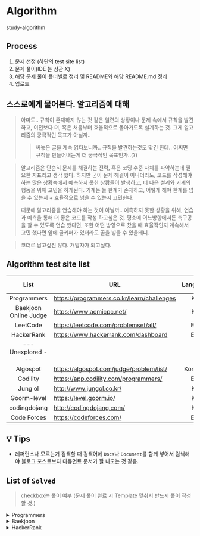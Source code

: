 # Algorithm
study-algorithm

## Process
1. 문제 선정 (하단의 test site list)
2. 문제 풀이(IDE 는 상관 X)
3. 해당 문제 풀이 폴더별로 정리 및 README와 해당 README.md 정리
4. 업로드

## 스스로에게 물어본다. 알고리즘에 대해  
> 아마도.. 규칙이 존재하지 않는 것 같은 일련의 상황이나 문제 속에서 규칙을 발견하고, 이전보다 더, 혹은 처음부터 효율적으로 돌아가도록 설계하는 것.
> 그게 알고리즘의 궁극적인 목표가 아닐까..
>> 써놓은 글을 계속 읽다보니까.. 규칙을 발견하는것도 맞긴 한데.. 어쩌면 규칙을 만들어내는게 더 궁극적인 목표인가..(?)

> 알고리즘은 단순히 문제를 해결하는 전략, 혹은 코딩 수준 자체를 파악하는데 필요한 지표라고 생각 했다.
> 하지만 굳이 문제 해결이 아니더라도, 코드를 작성해야하는 많은 상황속에서 예측하지 못한 상황들이 발생하고, 더 나은 설계와 기계의 행동을 위해 고민을 하게된다.
> 기계는 늘 한계가 존재하고, 어떻게 해야 한계를 넘을 수 있는지 + 효율적으로 넘을 수 있는지 고민한다.
>
> 때문에 알고리즘을 연습해야 하는 것이 아닐까.. 예측하지 못한 상황을 위해, 연습과 예측을 통해 더 좋은 코드를 작성 하고싶은 것.
> 평소에 어느방향에서든 축구공을 찰 수 있도록 연습 했다면, 또한 어떤 방향으로 찼을 때 효율적인지 계속해서 고민 했다면 앞에 골키퍼가 있더라도 골을 넣을 수 있을테니.

> 코더로 남고싶진 않다. 개발자가 되고싶다.

## Algorithm test site list
|         List          | URL                                        | Language | Remarks |         My own         |
| :-------------------: | ------------------------------------------ | :------: | :-----: | :--------------------: |
|      Programmers      | https://programmers.co.kr/learn/challenges |   Kor    |         |                        |
| Baekjoon Online Judge | https://www.acmicpc.net/                   |   Kor    |         |  [Link][my_Baekjoon]   |
|       LeetCode        | https://leetcode.com/problemset/all/       |   Eng    |         |  [Link][my_Leetcode]   |
|      HackerRank       | https://www.hackerrank.com/dashboard       |   Eng    |         | [Link][my_Programmers] |
|  --- Unexplored ---   |                                            |          |         |                        |
|       Algospot        | https://algospot.com/judge/problem/list/   | Kor+Eng  |         |  [Link][my_Algospot]   |
|       Codility        | https://app.codility.com/programmers/      |   Eng    |         |                        |
|        Jung ol        | http://www.jungol.co.kr/                   |   Kor    |         |                        |
|      Goorm-level      | https://level.goorm.io/                    |   Kor    |         |                        |
|     codingdojang      | http://codingdojang.com/                   |   Kor    |         |                        |
|      Code Forces      | https://codeforces.com/                    |   Eng    |         |                        |

[my_Baekjoon]: https://www.acmicpc.net/user/dnr1105
[my_Programmers]: https://www.hackerrank.com/dnr1105
[my_Algospot]: https://algospot.com/user/profile/92448
[my_Leetcode]: https://leetcode.com/dnr1105/

## :bulb: Tips
- 레퍼런스나 모르는거 검색할 때 검색어에 `Docs`나 `Document`를 함께 넣어서 검색해야 블로그 포스트보다 다큐먼트 문서가 잘 나오는 것 같음.

## List of `Solved`
> checkbox는 풀이 여부 (문제 풀이 완료 시 Template 맞춰서 반드시 풀이 작성 할 것.)

<details><summary>Programmers</summary>

## Skill check

## All problems
### Level 2
- [ ] [42583 - 다리를 지나는 트럭](https://github.com/bin-e/algorithm/tree/master/programmers/challenges(courses-30)/42583)
- [x] [60057 - 문자열 압축](https://github.com/bin-e/algorithm/tree/master/programmers/challenges(courses-30)/60057)

### Level 1
- [x] [12901 - 2016년](https://github.com/bin-e/algorithm/tree/master/programmers/challenges(courses-30)/12901)
- [x] [12903 - 가운데 글자 가져오기](https://github.com/bin-e/algorithm/tree/master/programmers/challenges(courses-30)/12903)
- [x] [12906 - 같은 숫자는 싫어](https://github.com/bin-e/algorithm/tree/master/programmers/challenges(courses-30)/12906)
- [x] [12910 - 나누어 떨어지는 숫자 배열](https://github.com/bin-e/algorithm/tree/master/programmers/challenges(courses-30)/12910)
- [x] [12912 - 두 정수 사이의 합](https://github.com/bin-e/algorithm/tree/master/programmers/challenges(courses-30)/12912)
- [x] [12915 - 문자열 내 마음대로 정렬하기](https://github.com/bin-e/algorithm/tree/master/programmers/challenges(courses-30)/12915)
- [x] [12916 - 문자열 내 p와 y의 개수](https://github.com/bin-e/algorithm/tree/master/programmers/challenges(courses-30)/12916)
- [x] [12917 - 문자열 내림차순으로 배치하기](https://github.com/bin-e/algorithm/tree/master/programmers/challenges(courses-30)/12917)
- [x] [12918 - 문자열 다루기 기본](https://github.com/bin-e/algorithm/tree/master/programmers/challenges(courses-30)/12918)
- [x] [12919 - 서울에서 김서방 찾기](https://github.com/bin-e/algorithm/tree/master/programmers/challenges(courses-30)/12919)
- [x] [12921 - 소수 찾기](https://github.com/bin-e/algorithm/tree/master/programmers/challenges(courses-30)/12921)
- [x] [12922 - 수박수박수박수박수박수?](https://github.com/bin-e/algorithm/tree/master/programmers/challenges(courses-30)/12922)
- [x] [12925 - 문자열을 정수로 바꾸기](https://github.com/bin-e/algorithm/tree/master/programmers/challenges(courses-30)/12925)
- [x] [12926 - 시저 암호](https://github.com/bin-e/algorithm/tree/master/programmers/challenges(courses-30)/12926)
- [x] [12928 - 약수의 합](https://github.com/bin-e/algorithm/tree/master/programmers/challenges(courses-30)/12928)
- [x] [12930 - 이상한 문자 만들기](https://github.com/bin-e/algorithm/tree/master/programmers/challenges(courses-30)/12930)
- [x] [12931 - 자릿수 더하기](https://github.com/bin-e/algorithm/tree/master/programmers/challenges(courses-30)/12931)
- [x] [12932 - 자연수 뒤집어 배열로 만들기](https://github.com/bin-e/algorithm/tree/master/programmers/challenges(courses-30)/12932)
- [x] [12933 - 정수 내림차순으로 배치하기](https://github.com/bin-e/algorithm/tree/master/programmers/challenges(courses-30)/12933)
- [x] [12934 - 정수 제곱근 판별](https://github.com/bin-e/algorithm/tree/master/programmers/challenges(courses-30)/12934)
- [x] [12935 - 제일 작은 수 제거하기](https://github.com/bin-e/algorithm/tree/master/programmers/challenges(courses-30)/12935)
- [x] [12937 - 짝수와 홀수](https://github.com/bin-e/algorithm/tree/master/programmers/challenges(courses-30)/12937)
- [x] [12940 - 최대공약수와 최소공배수](https://github.com/bin-e/algorithm/tree/master/programmers/challenges(courses-30)/12940)
- [x] [12943 - 콜라츠 추측](https://github.com/bin-e/algorithm/tree/master/programmers/challenges(courses-30)/12943)
- [x] [12944 - 평균 구하기](https://github.com/bin-e/algorithm/tree/master/programmers/challenges(courses-30)/12944)
- [x] [12947 - 하샤드 수](https://github.com/bin-e/algorithm/tree/master/programmers/challenges(courses-30)/12947)
- [x] [12954 - x만큼 간격이 있는 n개의 숫자](https://github.com/bin-e/algorithm/tree/master/programmers/challenges(courses-30)/12954)
- [x] [12969 - 직사각형 별찍기](https://github.com/bin-e/algorithm/tree/master/programmers/challenges(courses-30)/12969)
- [x] [42576 - 완주하지 못한 선수](https://github.com/bin-e/algorithm/tree/master/programmers/challenges(courses-30)/42576)
- [x] [42748 - K번째수](https://github.com/bin-e/algorithm/tree/master/programmers/challenges(courses-30)/42748)
- [x] [42840 - 모의고사](https://github.com/bin-e/algorithm/tree/master/programmers/challenges(courses-30)/42840)
</details>

<details><summary>Baekjoon</summary>

- [x] [01000 - A+B](https://github.com/bin-e/algorithm/tree/master/baekjoon/all_problems/01000)
- [x] [01001 - A-B](https://github.com/bin-e/algorithm/tree/master/baekjoon/all_problems/01001)
- [x] [01008 - A/B](https://github.com/bin-e/algorithm/tree/master/baekjoon/all_problems/01008)
- [x] [01110 - 더하기 사이클](https://github.com/bin-e/algorithm/tree/master/baekjoon/all_problems/01110)
- [x] [01152 - 단어의 개수](https://github.com/bin-e/algorithm/tree/master/baekjoon/all_problems/01152)
- [x] [01157 - 단어 공부](https://github.com/bin-e/algorithm/tree/master/baekjoon/all_problems/01157)
- [x] [01330 - 두 수 비교하기](https://github.com/bin-e/algorithm/tree/master/baekjoon/all_problems/01330)
- [x] [01546 - 평균](https://github.com/bin-e/algorithm/tree/master/baekjoon/all_problems/01546)
- [x] [02438 - 별 찍기 - 1](https://github.com/bin-e/algorithm/tree/master/baekjoon/all_problems/02438)
- [x] [02439 - 별 찍기 - 2](https://github.com/bin-e/algorithm/tree/master/baekjoon/all_problems/02439)
- [x] [02557 - Hello World](https://github.com/bin-e/algorithm/tree/master/baekjoon/all_problems/02557)
- [x] [02562 - 최댓값](https://github.com/bin-e/algorithm/tree/master/baekjoon/all_problems/02562)
- [x] [02577 - 숫자의 개수](https://github.com/bin-e/algorithm/tree/master/baekjoon/all_problems/02577)
- [x] [02588 - 곱셈](https://github.com/bin-e/algorithm/tree/master/baekjoon/all_problems/02588)
- [x] [02675 - 문자열 반복](https://github.com/bin-e/algorithm/tree/master/baekjoon/all_problems/02675)
- [x] [02739 - 구구단](https://github.com/bin-e/algorithm/tree/master/baekjoon/all_problems/02739)
- [x] [02741 - N 찍기](https://github.com/bin-e/algorithm/tree/master/baekjoon/all_problems/02741)
- [x] [02742 - 기찍 N](https://github.com/bin-e/algorithm/tree/master/baekjoon/all_problems/02742)
- [x] [02753 - 윤년](https://github.com/bin-e/algorithm/tree/master/baekjoon/all_problems/02753)
- [x] [02869 - 달팽이는 올라가고 싶다](https://github.com/bin-e/algorithm/tree/master/baekjoon/all_problems/02869)
- [x] [02884 - 알람 시계](https://github.com/bin-e/algorithm/tree/master/baekjoon/all_problems/02884)
- [x] [02908 - 상수](https://github.com/bin-e/algorithm/tree/master/baekjoon/all_problems/02908)
- [x] [02920 - 음계](https://github.com/bin-e/algorithm/tree/master/baekjoon/all_problems/02920)
- [x] [03052 - 나머지](https://github.com/bin-e/algorithm/tree/master/baekjoon/all_problems/03052)
- [x] [04153 - 직삼각형](https://github.com/bin-e/algorithm/tree/master/baekjoon/all_problems/04153)
- [x] [04344 - 평균은 넘겠지](https://github.com/bin-e/algorithm/tree/master/baekjoon/all_problems/04344)
- [x] [07287 - 등록](https://github.com/bin-e/algorithm/tree/master/baekjoon/all_problems/07287)
- [x] [08393 - 합](https://github.com/bin-e/algorithm/tree/master/baekjoon/all_problems/08393)
- [x] [08958 - OX퀴즈](https://github.com/bin-e/algorithm/tree/master/baekjoon/all_problems/08958)
- [x] [09498 - 시험 성적](https://github.com/bin-e/algorithm/tree/master/baekjoon/all_problems/09498)
- [x] [10171 - 고양이](https://github.com/bin-e/algorithm/tree/master/baekjoon/all_problems/10171)
- [x] [10172 - 개](https://github.com/bin-e/algorithm/tree/master/baekjoon/all_problems/10172)
- [x] [10430 - 나머지](https://github.com/bin-e/algorithm/tree/master/baekjoon/all_problems/10430)
- [x] [10718 - We love kriii](https://github.com/bin-e/algorithm/tree/master/baekjoon/all_problems/10718)
- [x] [10809 - 알파벳 찾기](https://github.com/bin-e/algorithm/tree/master/baekjoon/all_problems/10809)
- [x] [10817 - 세 수](https://github.com/bin-e/algorithm/tree/master/baekjoon/all_problems/10817)
- [x] [10818 - 최소, 최대](https://github.com/bin-e/algorithm/tree/master/baekjoon/all_problems/10818)
- [x] [10869 - 사칙연산](https://github.com/bin-e/algorithm/tree/master/baekjoon/all_problems/10869)
- [x] [10871 - X보다 작은 수](https://github.com/bin-e/algorithm/tree/master/baekjoon/all_problems/10871)
- [x] [10950 - A+B - 3](https://github.com/bin-e/algorithm/tree/master/baekjoon/all_problems/10950)
- [x] [10951 - A+B - 4](https://github.com/bin-e/algorithm/tree/master/baekjoon/all_problems/10951)
- [x] [10952 - A+B - 5](https://github.com/bin-e/algorithm/tree/master/baekjoon/all_problems/10952)
- [x] [10998 - A×B](https://github.com/bin-e/algorithm/tree/master/baekjoon/all_problems/10998)
- [x] [11021 - A+B - 7](https://github.com/bin-e/algorithm/tree/master/baekjoon/all_problems/11021)
- [x] [11022 - A+B - 8](https://github.com/bin-e/algorithm/tree/master/baekjoon/all_problems/11022)
- [x] [11654 - 아스키 코드](https://github.com/bin-e/algorithm/tree/master/baekjoon/all_problems/11654)
- [x] [11720 - 숫자의 합](https://github.com/bin-e/algorithm/tree/master/baekjoon/all_problems/11720)
- [x] [15552 - 빠른 A+B](https://github.com/bin-e/algorithm/tree/master/baekjoon/all_problems/15552)
</details>

<details><summary>HackerRank</summary>

</details>